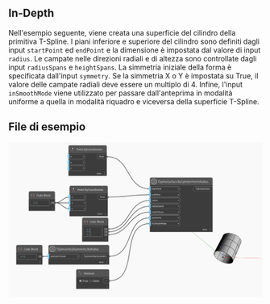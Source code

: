 <!--- Autodesk.DesignScript.Geometry.TSpline.TSplineSurface.ByCylinderPointsRadius --->
<!--- AUSALFCUDD62GV5ALRNIDJ43LBF3FWW5HY5WNAQBKRB7E2JF7WUQ --->
## In-Depth
Nell'esempio seguente, viene creata una superficie del cilindro della primitiva T-Spline. I piani inferiore e superiore del cilindro sono definiti dagli input `startPoint` ed `endPoint` e la dimensione è impostata dal valore di input `radius`. Le campate nelle direzioni radiali e di altezza sono controllate dagli input `radiusSpans` e `heightSpans`. La simmetria iniziale della forma è specificata dall'input `symmetry`. Se la simmetria X o Y è impostata su True, il valore delle campate radiali deve essere un multiplo di 4. Infine, l'input `inSmoothMode` viene utilizzato per passare dall'anteprima in modalità uniforme a quella in modalità riquadro e viceversa della superficie T-Spline.

## File di esempio

![Example](./AUSALFCUDD62GV5ALRNIDJ43LBF3FWW5HY5WNAQBKRB7E2JF7WUQ_img.jpg)
